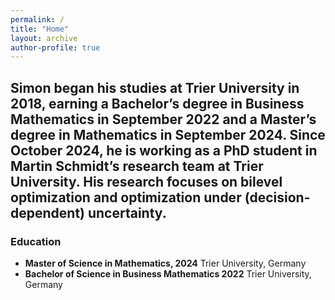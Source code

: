 ```yaml
---
permalink: /
title: "Home"
layout: archive
author-profile: true
---
```


Simon began his studies at Trier University in 2018, earning a Bachelor’s degree in Business Mathematics in September 2022 and a Master’s degree in Mathematics in September 2024. Since October 2024, he is working as a PhD student in Martin Schmidt’s research team at Trier University. His research focuses on bilevel optimization and optimization under (decision-dependent) uncertainty. 
---
### Education
* **Master of Science in Mathematics, 2024**
  Trier University, Germany
* **Bachelor of Science in Business Mathematics 2022**
  Trier University, Germany